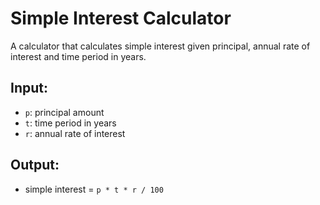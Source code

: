 # Simple Interest Calculator

A calculator that calculates simple interest given principal, annual rate of interest and time period in years.

## Input:
- `p`: principal amount  
- `t`: time period in years  
- `r`: annual rate of interest  

## Output:
- simple interest = `p * t * r / 100`
